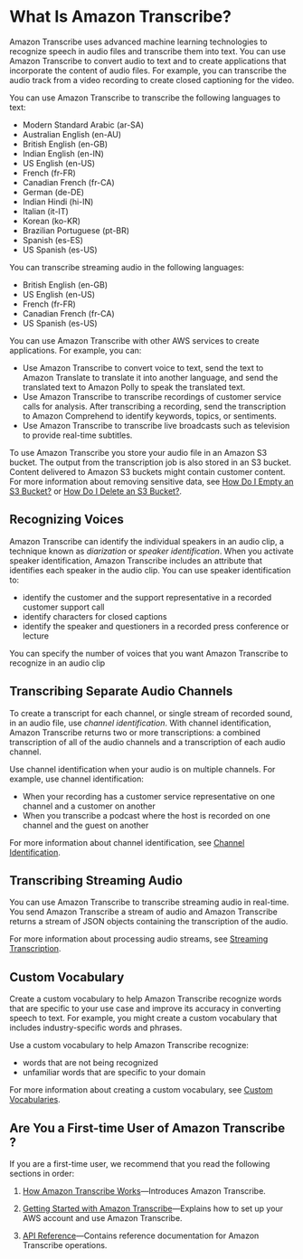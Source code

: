 # What Is Amazon Transcribe?<a name="what-is-transcribe"></a>

Amazon Transcribe uses advanced machine learning technologies to recognize speech in audio files and transcribe them into text\. You can use Amazon Transcribe to convert audio to text and to create applications that incorporate the content of audio files\. For example, you can transcribe the audio track from a video recording to create closed captioning for the video\.

You can use Amazon Transcribe to transcribe the following languages to text:
+ Modern Standard Arabic \(ar\-SA\)
+ Australian English \(en\-AU\)
+ British English \(en\-GB\)
+ Indian English \(en\-IN\)
+ US English \(en\-US\)
+ French \(fr\-FR\)
+ Canadian French \(fr\-CA\)
+ German \(de\-DE\)
+ Indian Hindi \(hi\-IN\)
+ Italian \(it\-IT\)
+ Korean \(ko\-KR\)
+ Brazilian Portuguese \(pt\-BR\)
+ Spanish \(es\-ES\)
+ US Spanish \(es\-US\)

You can transcribe streaming audio in the following languages:
+ British English \(en\-GB\)
+ US English \(en\-US\)
+ French \(fr\-FR\)
+ Canadian French \(fr\-CA\)
+ US Spanish \(es\-US\)

You can use Amazon Transcribe with other AWS services to create applications\. For example, you can: 
+ Use Amazon Transcribe to convert voice to text, send the text to Amazon Translate to translate it into another language, and send the translated text to Amazon Polly to speak the translated text\.
+ Use Amazon Transcribe to transcribe recordings of customer service calls for analysis\. After transcribing a recording, send the transcription to Amazon Comprehend to identify keywords, topics, or sentiments\.
+ Use Amazon Transcribe to transcribe live broadcasts such as television to provide real\-time subtitles\.

To use Amazon Transcribe you store your audio file in an Amazon S3 bucket\. The output from the transcription job is also stored in an S3 bucket\. Content delivered to Amazon S3 buckets might contain customer content\. For more information about removing sensitive data, see [How Do I Empty an S3 Bucket?](https://docs.aws.amazon.com/AmazonS3/latest/user-guide/empty-bucket.html) or [How Do I Delete an S3 Bucket?](https://docs.aws.amazon.com/AmazonS3/latest/user-guide/delete-bucket.html)\.

## Recognizing Voices<a name="what-speaker-recognition"></a>

Amazon Transcribe can identify the individual speakers in an audio clip, a technique known as *diarization* or *speaker identification*\. When you activate speaker identification, Amazon Transcribe includes an attribute that identifies each speaker in the audio clip\. You can use speaker identification to:
+ identify the customer and the support representative in a recorded customer support call
+ identify characters for closed captions
+ identify the speaker and questioners in a recorded press conference or lecture

You can specify the number of voices that you want Amazon Transcribe to recognize in an audio clip

## Transcribing Separate Audio Channels<a name="what-channel-id"></a>

To create a transcript for each channel, or single stream of recorded sound, in an audio file, use *channel identification*\. With channel identification, Amazon Transcribe returns two or more transcriptions: a combined transcription of all of the audio channels and a transcription of each audio channel\.

Use channel identification when your audio is on multiple channels\. For example, use channel identification:
+ When your recording has a customer service representative on one channel and a customer on another
+ When you transcribe a podcast where the host is recorded on one channel and the guest on another

For more information about channel identification, see [Channel Identification](how-channel-id.md)\.

## Transcribing Streaming Audio<a name="what-streaming-transcription"></a>

You can use Amazon Transcribe to transcribe streaming audio in real\-time\. You send Amazon Transcribe a stream of audio and Amazon Transcribe returns a stream of JSON objects containing the transcription of the audio\.

For more information about processing audio streams, see [Streaming Transcription](streaming.md)\.

## Custom Vocabulary<a name="what-custom-vocabulary"></a>

Create a custom vocabulary to help Amazon Transcribe recognize words that are specific to your use case and improve its accuracy in converting speech to text\. For example, you might create a custom vocabulary that includes industry\-specific words and phrases\. 

Use a custom vocabulary to help Amazon Transcribe recognize:
+ words that are not being recognized
+ unfamiliar words that are specific to your domain

For more information about creating a custom vocabulary, see [Custom Vocabularies](how-vocabulary.md)\.

## Are You a First\-time User of Amazon Transcribe ?<a name="first-time-user"></a>

If you are a first\-time user, we recommend that you read the following sections in order:

1. [How Amazon Transcribe Works](how-it-works.md)—Introduces Amazon Transcribe\.

1. [Getting Started with Amazon Transcribe](getting-started.md)—Explains how to set up your AWS account and use Amazon Transcribe\.

1.  [API Reference](API_Reference.md)—Contains reference documentation for Amazon Transcribe operations\.